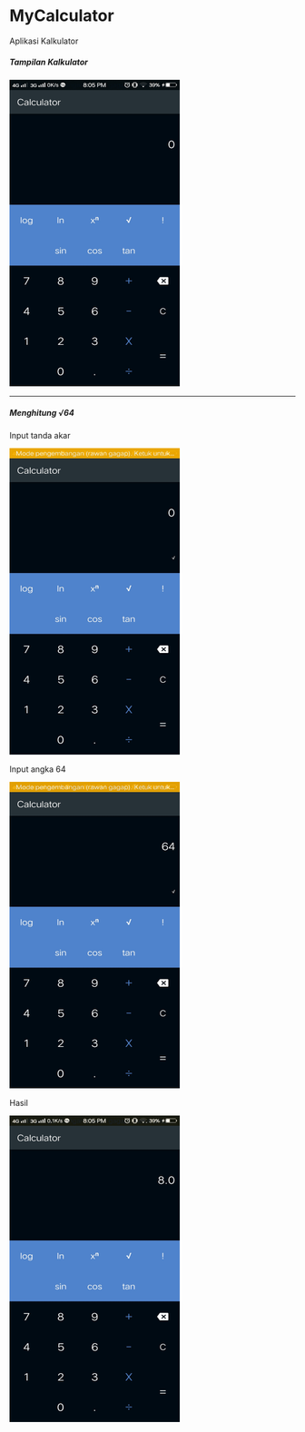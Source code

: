 # MyCalculator
Aplikasi Kalkulator 
<h5>Tampilan Kalkulator</h5>
<img src="1.jpeg" height="540px" width="300px"/>
<hr>
<h5>Menghitung √64</h5>
<p>Input tanda akar</p>
<img src="2.jpeg" height="540px" width="300px"/>
<p>Input angka 64</p>
<img src="3.jpeg" height="540px" width="300px"/>
<p>Hasil</p>
<img src="4.jpeg" height="540px" width="300px"/>


